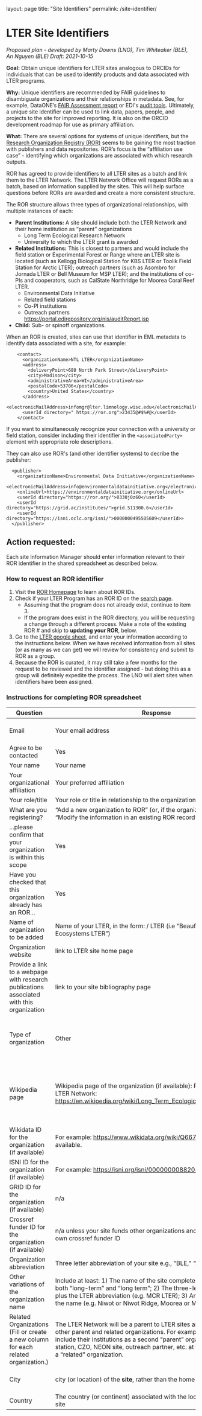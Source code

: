 layout: page
title: "Site Identifiers"
permalink: /site-identifier/


# LTER Site Identifiers #
*Proposed plan - developed by Marty Downs (LNO), Tim Whiteaker (BLE), An Nguyen (BLE)
Draft: 2021-10-15*

**Goal:** Obtain unique identifiers for LTER sites analogous to ORCIDs for individuals that can be used to identify products and data associated with LTER programs. 

**Why:** 
Unique identifiers are recommended by FAIR guidelines to disambiguate organizations and their relationships in metadata. See, for example, DataONE’s [FAIR Assessment report](https://search.dataone.org/quality/https%3A%2F%2Fpasta.lternet.edu%2Fpackage%2Fmetadata%2Feml%2Fknb-lter-ble%2F1%2F7) or EDI's [audit tools](https://portal.edirepository.org/nis/auditReport.jsp). Ultimately, a unique site identifier can be used to link data, papers, people, and projects to the site for improved reporting. It is also on the ORCID development roadmap for use as primary affiliation.

**What:**
There are several options for systems of unique identifiers, but the [Research Organization Registry (ROR)](https://ror.org/) seems to be gaining the most traction with publishers and data repositories. ROR’s focus is the “affiliation use case” - identifying which organizations are associated with which research outputs.  

ROR has agreed to provide identifiers to all LTER sites as a batch and link them to the LTER Network. The LTER Network Office will request RORs as a batch, based on information supplied by the sites. This will help surface questions before RORs are awarded and create a more consistent structure.

The ROR structure allows three types of organizational relationships, with multiple instances of each:

-  **Parent Institutions:** A site should include both the LTER Network and their home institution as “parent” organizations
    -  Long Term Ecological Research Network
    -  University to which the LTER grant is awarded
-  **Related Institutions:** This is closest to partners and would include the field station or Experimental Forest or Range where an LTER site is located (such as Kellogg Biological Station for KBS LTER or Toolik Field Station for Arctic LTER); outreach partners (such as Asombro for Jornada LTER or Bell Museum for MSP LTER); and the institutions of co-PIs and cooperators, such as CalState Northridge for Moorea Coral Reef LTER.
    -  Environmental Data Initiative
    -  Related field stations
    -  Co-PI institutions
    -  Outreach partners https://portal.edirepository.org/nis/auditReport.jsp
-  **Child:** Sub- or spinoff organizations.

When an ROR is created, sites can use that identifier in EML metadata to identify data associated with a site, for example:
```
    <contact>
      <organizationName>NTL LTER</organizationName>
      <address>
        <deliveryPoint>680 North Park Street</deliveryPoint>
        <city>Madison</city>
        <administrativeArea>WI</administrativeArea>
        <postalCode>53706</postalCode>
        <country>United States</country>
      </address>
      <electronicMailAddress>infomgr@lter.limnology.wisc.edu</electronicMailAddress>
      <userId directory=" https://ror.org">23435@#$%#@</userId>
    </contact>
```
    
If you want to simultaneously recognize your connection with a university or field station, consider including their identifier in the `<associatedParty>` element with appropriate role descriptions.

They can also use ROR's (and other identifier systems) to decribe the publisher:
```
  <publisher>
    <organizationName>Environmental Data Initiative</organizationName>
    <electronicMailAddress>info@environmentaldatainitiative.org</electronicMailAddress>
    <onlineUrl>https://environmentaldatainitiative.org</onlineUrl>
    <userId directory="https://ror.org/">0330j0z60</userId>
    <userId directory="https://grid.ac/institutes/">grid.511300.6</userId>
    <userId directory="https://isni.oclc.org/isni/">0000000495505609</userId>>  
  </publisher>
```

## Action requested: ##
Each site Information Manager should enter information relevant to their ROR identifier in the shared spreadsheet as described below. 


### How to request an ROR identifier ###

1. Visit the [ROR Homepage](https://ror.org/) to learn about ROR IDs.
2. Check if your LTER Program has an ROR ID on the [search page](https://ror.org/search).
    - Assuming that the program does not already exist, continue to item 3. 
    - If the program does exist in the ROR directory, you will be requesting a change through a different process. Make a note of the existing ROR # and skip to **updating your ROR**, below.  
3. Go to the [LTER google sheet](https://docs.google.com/spreadsheets/d/1qiUMJ1jm_EDa2uM_qQY-U6To7qleQJnntcl1a-VM3m8/edit#gid=0), and enter your information according to the instructions below. When we have received information from all sites (or as many as we can get) we will review for consistency and submit to ROR as a group.
4. Because the ROR is curated, it may still take a few months for the request to be reviewed and the identifier assigned - but doing this as a group will definitely expedite the process. The LNO will alert sites when identifiers have been assigned.

### Instructions for completing ROR spreadsheet ###

|Question|Response|Questions/Notes|
|---|---|---|
|Email|Your email address|In theory, this is for correspondence about assigning the ROR, but it is probably wise to use an IM institutional address if you have one.|
|Agree to be contacted|Yes||
|Your name|Your name|The name of the individual completing the information|
|Your organizational affiliation|Your preferred affiliation|Used only to identify the contact. This can be university, agency, or site.|
|Your role/title|Your role or title in relationship to the organizational affiliation above||
|What are you registering?|“Add a new organization to ROR” (or, if the organization already exists, “Modify the information in an existing ROR record”)||
|...please confirm that your organization is within this scope|Yes|We have already confirmed that LTERs are appropriate for ROR|
|Have you checked that this organization already has an ROR...|Yes|If your site already has an ROR, you shouldn’t have gotten this far.|
|Name of organization to be added|Name of your LTER, in the form: /<Your Site Name/> LTER (i.e “Beaufort Lagoon Ecosystems LTER”)||
|Organization website|link to LTER site home page||
|Provide a link to a webpage with research publications associated with this organization|link to your site bibliography page|This can be on your own website, your Zotero library, or on the Network website, for example: https://lternet.edu/bibliography/?lterSite=Beaufort+Lagoon+Ecosystem&searchButton=Search|
|Type of organization|Other|The Allowed types are: Education, Healthcare, Company, Archive, Nonprofit, Government, Facility, Other. We discussed this with ROR and agreed that none of the other types work for LTERs. “Education” is strictly for schools and universities. “Facility” fits the related field stations, but not the LTERs.|  
|Wikipedia page|Wikipedia page of the organization (if available): For example, for the LTER Network: https://en.wikipedia.org/wiki/Long_Term_Ecological_Research_Network|Search here: https://en.wikipedia.org/wiki/Main_Page. This should be the wikipedia page of the LTER site, if the LTER site has a wikipedia page. If the site does not have a wikipedia page, either create one or leave this cell empty. It may be tempting to use a related page, but the point is to disambiguate organizational references, so better to leave it blank if the reference is not to the same entity. This information is not essential if you don't already have one.| 
|Wikidata ID for the organization (if available)|For example: https://www.wikidata.org/wiki/Q6673290 or n/a if not available.|Search at the top right, here: https://www.wikidata.org/wiki/Wikidata:Main_Page. Instructions for obtaining a wikidata ID are linked. (It can be really fast if you just want the ID.)| 
|ISNI ID for the organization (if available)|For example: https://isni.org/isni/0000000088203822|Search ISNI here: https://isni.oclc.org/xslt/DB=1.2/SET=2/TTL=1/CMD?ACT=SRCH&IKT=8006&SRT=LST_nd&TRM=LTER|
|GRID ID for the organization (if available)|n/a|Or search here, if you think your site might have one: https://www.grid.ac/institutes|
Crossref funder ID for the organization (if available)|n/a unless your site funds other organizations and therefore has its own crossref funder ID||
|Organization abbreviation|Three letter abbreviation of your site e.g., "BLE," “AND”, “LNO”, etc.|Can accept more than 1|
|Other variations of the organization name|Include at least: 1) The name of the site completely spelled out, with both “long-term” and “long term”; 2) The three-letter abbreviation, plus the LTER abbreviation (e.g. MCR LTER); 3) Any other variations of the name (e.g. Niwot or Niwot Ridge, Moorea or Mo’orea, etc.)|See MCM’s listing for an example.|
|Related Organizations (Fill or create a new column for each related organization.)| The LTER Network will be a  parent to LTER sites and sites can also add other parent and related organizations. For example, they may want to include their institutions as a second “parent” organization or a field station, CZO, NEON site, outreach partner, etc. at the same location as a “related” organization.|Other LTER sites should be related automatically by virtue of having the same parent.| 
|City|city (or location) of the **site**, rather than the home institution|ROR uses GeoNames for this field, so what you want is the name of the location in GeoNames database that best represents the location of your site.|
|Country|The country (or continent) associated with the location of the research site||
